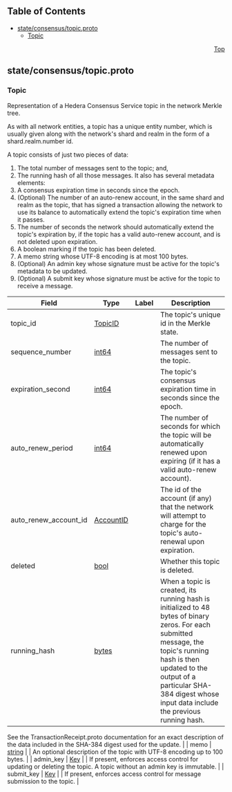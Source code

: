 ## Table of Contents

- [state/consensus/topic.proto](#state_consensus_topic-proto)
    - [Topic](#proto-Topic)
  



<a name="state_consensus_topic-proto"></a>
<p align="right"><a href="#top">Top</a></p>

## state/consensus/topic.proto



<a name="proto-Topic"></a>

### Topic
Representation of a Hedera Consensus Service topic in the network Merkle tree.

As with all network entities, a topic has a unique entity number, which is usually given along
with the network's shard and realm in the form of a shard.realm.number id.

A topic consists of just two pieces of data:
  1. The total number of messages sent to the topic; and,
  2. The running hash of all those messages.
It also has several metadata elements:
  1. A consensus expiration time in seconds since the epoch.
  2. (Optional) The number of an auto-renew account, in the same shard and realm as the topic, that
  has signed a transaction allowing the network to use its balance to automatically extend the topic's
  expiration time when it passes.
  3. The number of seconds the network should automatically extend the topic's expiration by, if the
  topic has a valid auto-renew account, and is not deleted upon expiration.
  4. A boolean marking if the topic has been deleted.
  5. A memo string whose UTF-8 encoding is at most 100 bytes.
  6. (Optional) An admin key whose signature must be active for the topic's metadata to be updated.
  7. (Optional) A submit key whose signature must be active for the topic to receive a message.


| Field | Type | Label | Description |
| ----- | ---- | ----- | ----------- |
| topic_id | [TopicID](#proto-TopicID) |  | The topic's unique id in the Merkle state. |
| sequence_number | [int64](#int64) |  | The number of messages sent to the topic. |
| expiration_second | [int64](#int64) |  | The topic's consensus expiration time in seconds since the epoch. |
| auto_renew_period | [int64](#int64) |  | The number of seconds for which the topic will be automatically renewed upon expiring (if it has a valid auto-renew account). |
| auto_renew_account_id | [AccountID](#proto-AccountID) |  | The id of the account (if any) that the network will attempt to charge for the topic's auto-renewal upon expiration. |
| deleted | [bool](#bool) |  | Whether this topic is deleted. |
| running_hash | [bytes](#bytes) |  | When a topic is created, its running hash is initialized to 48 bytes of binary zeros. For each submitted message, the topic's running hash is then updated to the output of a particular SHA-384 digest whose input data include the previous running hash.

See the TransactionReceipt.proto documentation for an exact description of the data included in the SHA-384 digest used for the update. |
| memo | [string](#string) |  | An optional description of the topic with UTF-8 encoding up to 100 bytes. |
| admin_key | [Key](#proto-Key) |  | If present, enforces access control for updating or deleting the topic. A topic without an admin key is immutable. |
| submit_key | [Key](#proto-Key) |  | If present, enforces access control for message submission to the topic. |





 <!-- end messages -->

 <!-- end enums -->

 <!-- end HasExtensions -->

 <!-- end services -->


